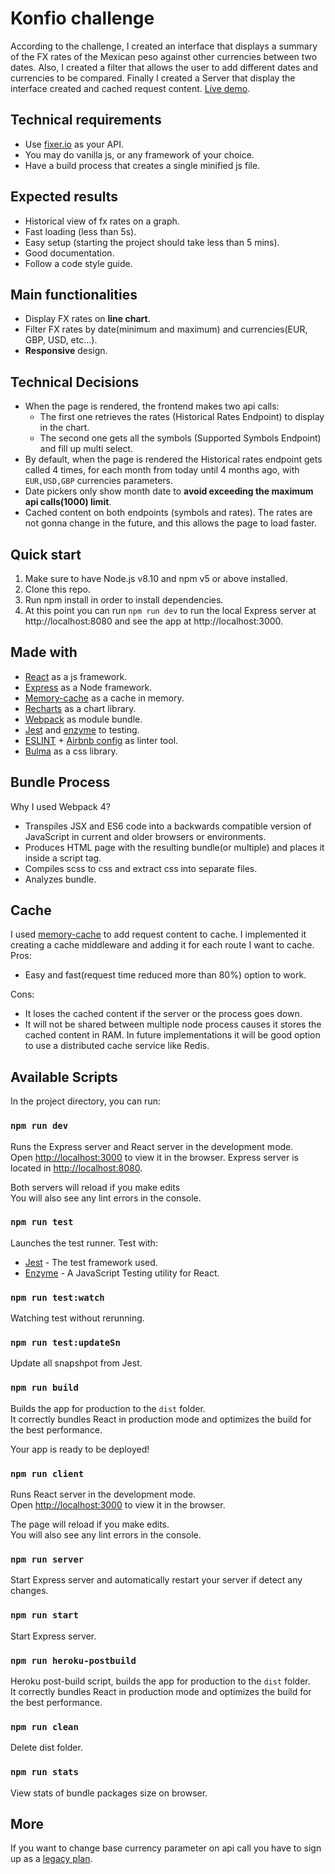 # Konfio challenge
According to the challenge, I created an interface that displays a summary of the FX rates of the Mexican peso against other currencies between two dates. Also, I created a filter that allows the user to add different dates and currencies to be compared.
Finally I created a Server that display the interface created and cached request content.
[Live demo](https://app-fxrates.herokuapp.com/).

## Technical requirements

- Use [fixer.io](https://fixer.io/) as your API.
- You may do vanilla js, or any framework of your choice.
- Have a build process that creates a single minified js file.

## Expected results

- Historical view of fx rates on a graph.
- Fast loading (less than 5s).
- Easy setup (starting the project should take less than 5 mins).
- Good documentation.
- Follow a code style guide.

## Main functionalities
- Display FX rates on **line chart**.
- Filter FX rates by date(minimum and maximum) and currencies(EUR, GBP, USD, etc...).
- **Responsive** design.

## Technical Decisions
- When the page is rendered, the frontend makes two api calls:
	- The first one retrieves the rates (Historical Rates Endpoint) to display in the chart.
	- The second one gets all the symbols (Supported Symbols Endpoint) and fill up multi select.
- By default, when the page is rendered the Historical rates endpoint gets called 4 times, for each month from today until 4 months ago, with `EUR,USD,GBP` currencies parameters.
- Date pickers only show month date to **avoid exceeding the maximum api calls(1000) limit**.
- Cached content on both endpoints (symbols and rates). The rates are not gonna change in the future, and this allows the page to load faster.

## Quick start
 1. Make sure to have Node.js v8.10 and npm v5 or above installed.
 2. Clone this repo.
 3. Run npm install in order to install dependencies.
 4. At this point you can run `npm run dev` to run the local Express server at http://localhost:8080 and see the app at http://localhost:3000.

## Made with
- [React](https://reactjs.org/) as a js framework.
- [Express](https://expressjs.com/) as a Node framework.
- [Memory-cache](https://www.npmjs.com/package/memory-cache) as a cache in memory.
- [Recharts](http://recharts.org/en-US/) as a chart library.
- [Webpack](https://webpack.js.org/) as module bundle.
- [Jest](https://jestjs.io/) and [enzyme](https://airbnb.io/enzyme/) to testing.
- [ESLINT](https://eslint.org/) + [Airbnb config](https://www.npmjs.com/package/eslint-config-airbnb) as linter tool.
- [Bulma](https://bulma.io/) as a css library.

## Bundle Process
Why I used Webpack 4?
- Transpiles JSX and ES6 code into a backwards compatible version of JavaScript in current and older browsers or environments.
- Produces HTML page with the resulting bundle(or multiple) and places it inside a script tag.
- Compiles scss to css and extract css into separate files.
- Analyzes bundle.

## Cache
I used [memory-cache](https://www.npmjs.com/package/memory-cache) to add request content to cache. I implemented it creating a cache middleware and adding it for each route I want to cache.
Pros:
- Easy and fast(request time reduced more than 80%) option to work.

Cons:
- It loses the cached content if the server or the process goes down.
- It will not be shared between multiple node process causes it stores the cached content in RAM.
In future implementations it will be good option to use a distributed cache service like Redis.


## Available Scripts

In the project directory, you can run:

### `npm run dev`

Runs the Express server and React server in the development mode.<br>
Open [http://localhost:3000](http://localhost:3000) to view it in the browser. Express server is located in [http://localhost:8080](http://localhost:3000).

Both servers will reload if you make edits<br>
You will also see any lint errors in the console.

### `npm run test`

Launches the test runner. Test with: <br>
 - [Jest](https://jestjs.io/) - The test framework used.
 - [Enzyme](https://airbnb.io/enzyme/) - A JavaScript Testing utility for React.

### `npm run test:watch`

Watching test without rerunning.

### `npm run test:updateSn`

Update all snapshpot from Jest.

### `npm run build`

Builds the app for production to the `dist` folder.<br>
It correctly bundles React in production mode and optimizes the build for the best performance.

Your app is ready to be deployed!

### `npm run client`
Runs React server in the development mode.<br>
Open [http://localhost:3000](http://localhost:3000) to view it in the browser.

The page will reload if you make edits.<br>
You will also see any lint errors in the console.

### `npm run server`
Start Express server and automatically restart your server if detect any changes.

### `npm run start`
Start Express server.

### `npm run heroku-postbuild`
Heroku post-build script, builds the app for production to the `dist` folder.<br>
It correctly bundles React in production mode and optimizes the build for the best performance.

### `npm run clean`

Delete dist folder.

### `npm run stats`

View stats of bundle packages size on browser.

## More
If you want to change base currency parameter on api call you have to sign up as a [legacy plan](https://fixer.io/signup/legacy).
